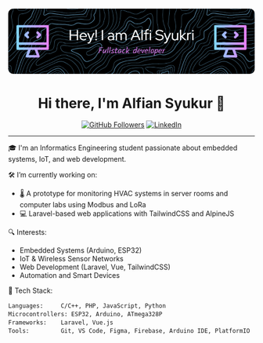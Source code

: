 <p align="center">
  <img src="/img/github-header-image.png" alt="GitHub Header" />
</p>

<h1 align="center">Hi there, I'm Alfian Syukur 👋</h1>

<p align="center">
  <a href="https://github.com/alfsykr"><img src="https://img.shields.io/github/followers/alfsykr?label=Follow&style=social" alt="GitHub Followers"></a>
  <a href="https://www.linkedin.com/in/alfsykr"><img src="https://img.shields.io/badge/LinkedIn-Connect-blue?logo=linkedin" alt="LinkedIn"></a>
</p>

---

🎓 I'm an Informatics Engineering student passionate about embedded systems, IoT, and web development.

🛠️ I’m currently working on:
- 🌡️ A prototype for monitoring HVAC systems in server rooms and computer labs using Modbus and LoRa
- 💻 Laravel-based web applications with TailwindCSS and AlpineJS

🔍 Interests:
- Embedded Systems (Arduino, ESP32)
- IoT & Wireless Sensor Networks
- Web Development (Laravel, Vue, TailwindCSS)
- Automation and Smart Devices

🧰 Tech Stack:
```bash
Languages:     C/C++, PHP, JavaScript, Python
Microcontrollers: ESP32, Arduino, ATmega328P
Frameworks:    Laravel, Vue.js
Tools:         Git, VS Code, Figma, Firebase, Arduino IDE, PlatformIO

